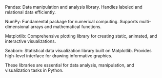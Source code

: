 Pandas: Data manipulation and analysis library. Handles labeled and relational data efficiently.

NumPy: Fundamental package for numerical computing. Supports multi-dimensional arrays and mathematical functions.

Matplotlib: Comprehensive plotting library for creating static, animated, and interactive visualizations.

Seaborn: Statistical data visualization library built on Matplotlib. Provides high-level interface for drawing informative graphics.

These libraries are essential for data analysis, manipulation, and visualization tasks in Python.
